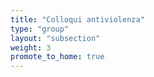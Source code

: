 ```yaml
---
title: "Colloqui antiviolenza"
type: "group"
layout: "subsection"
weight: 3
promote_to_home: true
---
```

